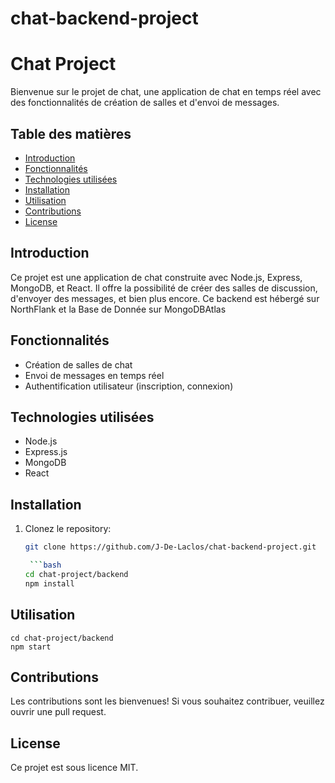 # chat-backend-project

# Chat Project

Bienvenue sur le projet de chat, une application de chat en temps réel avec des fonctionnalités de création de salles et d'envoi de messages.

## Table des matières

- [Introduction](#introduction)
- [Fonctionnalités](#fonctionnalités)
- [Technologies utilisées](#technologies-utilisées)
- [Installation](#installation)
- [Utilisation](#utilisation)
- [Contributions](#contributions)
- [License](#license)

## Introduction

Ce projet est une application de chat construite avec Node.js, Express, MongoDB, et React. Il offre la possibilité de créer des salles de discussion, d'envoyer des messages, et bien plus encore.
Ce backend est hébergé sur NorthFlank et la Base de Donnée sur MongoDBAtlas

## Fonctionnalités

- Création de salles de chat
- Envoi de messages en temps réel
- Authentification utilisateur (inscription, connexion)

## Technologies utilisées

- Node.js
- Express.js
- MongoDB
- React

## Installation

1. Clonez le repository:

   ````bash
   git clone https://github.com/J-De-Laclos/chat-backend-project.git

    ```bash
   cd chat-project/backend
   npm install
   ````

## Utilisation

    cd chat-project/backend
    npm start

## Contributions

Les contributions sont les bienvenues! Si vous souhaitez contribuer, veuillez ouvrir une pull request.

## License

Ce projet est sous licence MIT.
